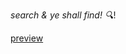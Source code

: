 *search & ye shall find! 🔍*!

[preview](https://user-images.githubusercontent.com/96253880/169636021-f6ba4786-042b-4f8d-8a6c-5c2c1e759780.gif)

